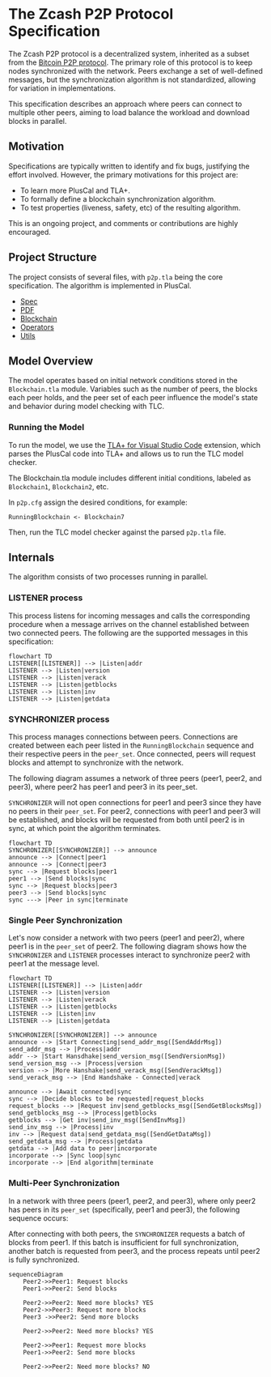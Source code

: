 # The Zcash P2P Protocol Specification

The Zcash P2P protocol is a decentralized system, inherited as a subset from the [Bitcoin P2P protocol](https://developer.bitcoin.org/reference/p2p_networking.html). The primary role of this protocol is to keep nodes synchronized with the network. Peers exchange a set of well-defined messages, but the synchronization algorithm is not standardized, allowing for variation in implementations.

This specification describes an approach where peers can connect to multiple other peers, aiming to load balance the workload and download blocks in parallel.

## Motivation

Specifications are typically written to identify and fix bugs, justifying the effort involved. However, the primary motivations for this project are:

- To learn more PlusCal and TLA+.
- To formally define a blockchain synchronization algorithm.
- To test properties (liveness, safety, etc) of the resulting algorithm.

This is an ongoing project, and comments or contributions are highly encouraged.

## Project Structure

The project consists of several files, with `p2p.tla` being the core specification. The algorithm is implemented in PlusCal.

- [Spec](p2p.tla)
- [PDF]()
- [Blockchain](Blockchain.tla)
- [Operators](Operators.tla)
- [Utils](Utils.tla)

## Model Overview

The model operates based on initial network conditions stored in the `Blockchain.tla` module. Variables such as the number of peers, the blocks each peer holds, and the peer set of each peer influence the model's state and behavior during model checking with TLC.

### Running the Model

To run the model, we use the [TLA+ for Visual Studio Code](https://marketplace.visualstudio.com/items?itemName=alygin.vscode-tlaplus) extension, which parses the PlusCal code into TLA+ and allows us to run the TLC model checker.

The Blockchain.tla module includes different initial conditions, labeled as `Blockchain1`, `Blockchain2`, etc.

In `p2p.cfg` assign the desired conditions, for example:

```
RunningBlockchain <- Blockchain7
```

Then, run the TLC model checker against the parsed `p2p.tla` file.

## Internals

The algorithm consists of two processes running in parallel.

### LISTENER process

This process listens for incoming messages and calls the corresponding procedure when a message arrives on the channel established between two connected peers. The following are the supported messages in this specification:

```mermaid
flowchart TD
LISTENER[[LISTENER]] --> |Listen|addr
LISTENER --> |Listen|version
LISTENER --> |Listen|verack
LISTENER --> |Listen|getblocks
LISTENER --> |Listen|inv
LISTENER --> |Listen|getdata
```

### SYNCHRONIZER process

This process manages connections between peers. Connections are created between each peer listed in the `RunningBlockchain` sequence and their respective peers in the `peer_set`. Once connected, peers will request blocks and attempt to synchronize with the network.

The following diagram assumes a network of three peers (peer1, peer2, and peer3), where peer2 has peer1 and peer3 in its peer_set.

`SYNCHRONIZER` will not open connections for peer1 and peer3 since they have no peers in their `peer_set`. For peer2, connections with peer1 and peer3 will be established, and blocks will be requested from both until peer2 is in sync, at which point the algorithm terminates.

```mermaid
flowchart TD
SYNCHRONIZER[[SYNCHRONIZER]] --> announce
announce --> |Connect|peer1
announce --> |Connect|peer3
sync --> |Request blocks|peer1
peer1 --> |Send blocks|sync
sync --> |Request blocks|peer3
peer3 --> |Send blocks|sync
sync ---> |Peer in sync|terminate
```

### Single Peer Synchronization

Let's now consider a network with two peers (peer1 and peer2), where peer1 is in the `peer_set` of peer2. The following diagram shows how the `SYNCHRONIZER` and `LISTENER` processes interact to synchronize peer2 with peer1 at the message level.

```mermaid
flowchart TD
LISTENER[[LISTENER]] --> |Listen|addr
LISTENER --> |Listen|version
LISTENER --> |Listen|verack
LISTENER --> |Listen|getblocks
LISTENER --> |Listen|inv
LISTENER --> |Listen|getdata

SYNCHRONIZER[[SYNCHRONIZER]] --> announce
announce --> |Start Connecting|send_addr_msg([SendAddrMsg])
send_addr_msg --> |Process|addr
addr --> |Start Hansdhake|send_version_msg([SendVersionMsg])
send_version_msg --> |Process|version
version --> |More Hanshake|send_verack_msg([SendVerackMsg])
send_verack_msg --> |End Handshake - Connected|verack

announce --> |Await connected|sync
sync --> |Decide blocks to be requested|request_blocks
request_blocks --> |Request inv|send_getblocks_msg([SendGetBlocksMsg])
send_getblocks_msg --> |Process|getblocks
getblocks --> |Get inv|send_inv_msg([SendInvMsg])
send_inv_msg --> |Process|inv
inv --> |Request data|send_getdata_msg([SendGetDataMsg])
send_getdata_msg --> |Process|getdata
getdata --> |Add data to peer|incorporate
incorporate --> |Sync loop|sync
incorporate --> |End algorithm|terminate
```

### Multi-Peer Synchronization

In a network with three peers (peer1, peer2, and peer3), where only peer2 has peers in its `peer_set` (specifically, peer1 and peer3), the following sequence occurs:

After connecting with both peers, the `SYNCHRONIZER` requests a batch of blocks from peer1. If this batch is insufficient for full synchronization, another batch is requested from peer3, and the process repeats until peer2 is fully synchronized.
 
```mermaid
sequenceDiagram
    Peer2->>Peer1: Request blocks
    Peer1->>Peer2: Send blocks

    Peer2->>Peer2: Need more blocks? YES
    Peer2->>Peer3: Request more blocks
    Peer3 ->>Peer2: Send more blocks

    Peer2->>Peer2: Need more blocks? YES

    Peer2->>Peer1: Request more blocks
    Peer1->>Peer2: Send more blocks

    Peer2->>Peer2: Need more blocks? NO
```
